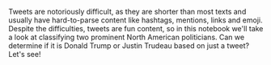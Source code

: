 Tweets are notoriously difficult, as they are shorter than most texts and usually have hard-to-parse content like hashtags, mentions, links and emoji. Despite the difficulties, tweets are fun content, so in this notebook we'll take a look at classifying two prominent North American politicians. Can we determine if it is Donald Trump or Justin Trudeau based on just a tweet? Let's see!
